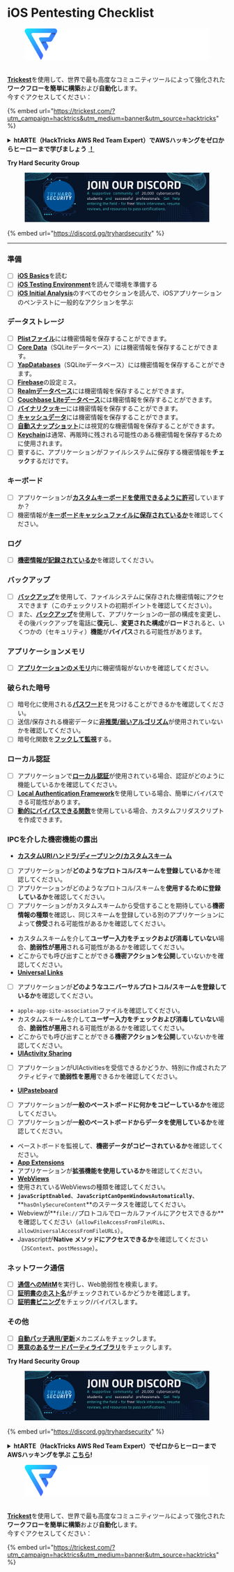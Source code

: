 # iOS Pentesting Checklist

<figure><img src="../.gitbook/assets/image (3) (1) (1) (1) (1) (1).png" alt=""><figcaption></figcaption></figure>

\
[**Trickest**](https://trickest.com/?utm\_campaign=hacktrics\&utm\_medium=banner\&utm\_source=hacktricks)を使用して、世界で最も高度なコミュニティツールによって強化された**ワークフローを簡単に構築**および**自動化**します。\
今すぐアクセスしてください：

{% embed url="https://trickest.com/?utm_campaign=hacktrics&utm_medium=banner&utm_source=hacktricks" %}

<details>

<summary><strong>htARTE（HackTricks AWS Red Team Expert）でAWSハッキングをゼロからヒーローまで学びましょう</strong> <a href="https://training.hacktricks.xyz/courses/arte"><strong>！</strong></a></summary>

HackTricksをサポートする他の方法：

* **HackTricksで企業を宣伝**したい場合や**HackTricksをPDFでダウンロード**したい場合は、[**SUBSCRIPTION PLANS**](https://github.com/sponsors/carlospolop)をチェックしてください！
* [**公式PEASS＆HackTricksグッズ**](https://peass.creator-spring.com)を入手
* [**The PEASS Family**](https://opensea.io/collection/the-peass-family)を発見し、独占的な[**NFTs**](https://opensea.io/collection/the-peass-family)コレクションを入手
* **💬 [Discordグループ](https://discord.gg/hRep4RUj7f)**または[telegramグループ](https://t.me/peass)に**参加**するか、**Twitter** 🐦 [**@carlospolopm**](https://twitter.com/hacktricks\_live)**をフォロー**してください。
* **ハッキングトリックを共有するには、PRを** [**HackTricks**](https://github.com/carlospolop/hacktricks)および[**HackTricks Cloud**](https://github.com/carlospolop/hacktricks-cloud) **githubリポジトリに提出**してください。

</details>

**Try Hard Security Group**

<figure><img src="/.gitbook/assets/telegram-cloud-document-1-5159108904864449420.jpg" alt=""><figcaption></figcaption></figure>

{% embed url="https://discord.gg/tryhardsecurity" %}

***

### 準備

* [ ] [**iOS Basics**](ios-pentesting/ios-basics.md)を読む
* [ ] [**iOS Testing Environment**](ios-pentesting/ios-testing-environment.md)を読んで環境を準備する
* [ ] [**iOS Initial Analysis**](ios-pentesting/#initial-analysis)のすべてのセクションを読んで、iOSアプリケーションのペンテストに一般的なアクションを学ぶ

### データストレージ

* [ ] [**Plistファイル**](ios-pentesting/#plist)には機密情報を保存することができます。
* [ ] [**Core Data**](ios-pentesting/#core-data)（SQLiteデータベース）には機密情報を保存することができます。
* [ ] [**YapDatabases**](ios-pentesting/#yapdatabase)（SQLiteデータベース）には機密情報を保存することができます。
* [ ] [**Firebase**](ios-pentesting/#firebase-real-time-databases)の設定ミス。
* [ ] [**Realmデータベース**](ios-pentesting/#realm-databases)には機密情報を保存することができます。
* [ ] [**Couchbase Liteデータベース**](ios-pentesting/#couchbase-lite-databases)には機密情報を保存することができます。
* [ ] [**バイナリクッキー**](ios-pentesting/#cookies)には機密情報を保存することができます。
* [ ] [**キャッシュデータ**](ios-pentesting/#cache)には機密情報を保存することができます。
* [ ] [**自動スナップショット**](ios-pentesting/#snapshots)には視覚的な機密情報を保存することができます。
* [ ] [**Keychain**](ios-pentesting/#keychain)は通常、再販時に残される可能性のある機密情報を保存するために使用されます。
* [ ] 要するに、アプリケーションがファイルシステムに保存する機密情報を**チェック**するだけです。

### キーボード

* [ ] アプリケーションが[**カスタムキーボードを使用できるように許可**](ios-pentesting/#custom-keyboards-keyboard-cache)していますか？
* [ ] 機密情報が[**キーボードキャッシュファイルに保存されているか**](ios-pentesting/#custom-keyboards-keyboard-cache)を確認してください。

### **ログ**

* [ ] [**機密情報が記録されているか**](ios-pentesting/#logs)を確認してください。

### バックアップ

* [ ] [**バックアップ**](ios-pentesting/#backups)を使用して、ファイルシステムに保存された機密情報にアクセスできます（このチェックリストの初期ポイントを確認してください）。
* [ ] また、[**バックアップ**](ios-pentesting/#backups)を使用して、アプリケーションの一部の構成を変更し、その後バックアップを電話に**復元**し、**変更された構成**が**ロード**されると、いくつかの（セキュリティ）**機能**が**バイパス**される可能性があります。

### **アプリケーションメモリ**

* [ ] [**アプリケーションのメモリ**](ios-pentesting/#testing-memory-for-sensitive-data)内に機密情報がないかを確認してください。

### **破られた暗号**

* [ ] 暗号化に使用される[**パスワード**](ios-pentesting/#broken-cryptography)を見つけることができるかを確認してください。
* [ ] 送信/保存される機密データに[**非推奨/弱いアルゴリズム**](ios-pentesting/#broken-cryptography)が使用されていないかを確認してください。
* [ ] 暗号化関数を[**フックして監視**](ios-pentesting/#broken-cryptography)する。

### **ローカル認証**

* [ ] アプリケーションで[**ローカル認証**](ios-pentesting/#local-authentication)が使用されている場合、認証がどのように機能しているかを確認してください。
* [ ] [**Local Authentication Framework**](ios-pentesting/#local-authentication-framework)を使用している場合、簡単にバイパスできる可能性があります。
* [ ] [**動的にバイパスできる関数**](ios-pentesting/#local-authentication-using-keychain)を使用している場合、カスタムフリダスクリプトを作成できます。

### IPCを介した機密機能の露出

* [**カスタムURIハンドラ/ディープリンク/カスタムスキーム**](ios-pentesting/#custom-uri-handlers-deeplinks-custom-schemes)
* [ ] アプリケーションが**どのようなプロトコル/スキームを登録しているか**を確認してください。
* [ ] アプリケーションがどのようなプロトコル/スキームを**使用するために登録しているか**を確認してください。
* [ ] アプリケーションがカスタムスキームから受信することを期待している**機密情報の種類**を確認し、同じスキームを登録している別のアプリケーションによって**傍受**される可能性があるかを確認してください。
* カスタムスキームを介して**ユーザー入力をチェックおよび消毒していない**場合、**脆弱性が悪用**される可能性があるかを確認してください。
* どこからでも呼び出すことができる**機密アクションを公開**していないかを確認してください。
* [**Universal Links**](ios-pentesting/#universal-links)
* [ ] アプリケーションが**どのようなユニバーサルプロトコル/スキームを登録しているか**を確認してください。
* `apple-app-site-association`ファイルを確認してください。
* カスタムスキームを介して**ユーザー入力をチェックおよび消毒していない**場合、**脆弱性が悪用**される可能性があるかを確認してください。
* どこからでも呼び出すことができる**機密アクションを公開**していないかを確認してください。
* [**UIActivity Sharing**](ios-pentesting/ios-uiactivity-sharing.md)
* [ ] アプリケーションがUIActivitiesを受信できるかどうか、特別に作成されたアクティビティで**脆弱性を悪用**できるかを確認してください。
* [**UIPasteboard**](ios-pentesting/ios-uipasteboard.md)
* [ ] アプリケーションが**一般のペーストボードに何かをコピーしているか**を確認してください。
* [ ] アプリケーションが**一般のペーストボードからデータを使用しているか**を確認してください。
* ペーストボードを監視して、**機密データがコピーされているか**を確認してください。
* [**App Extensions**](ios-pentesting/ios-app-extensions.md)
* アプリケーションが**拡張機能を使用しているか**を確認してください。
* [**WebViews**](ios-pentesting/ios-webviews.md)
* 使用されているWebViewsの種類を確認してください。
* **`javaScriptEnabled`**、**`JavaScriptCanOpenWindowsAutomatically`**、**`hasOnlySecureContent`**のステータスを確認してください。
* Webviewが**`file://`プロトコルでローカルファイルにアクセスできるか**を確認してください（`allowFileAccessFromFileURLs`、`allowUniversalAccessFromFileURLs`）。
* Javascriptが**Native** **メソッドにアクセスできるか**を確認してください（`JSContext`、`postMessage`）。
### ネットワーク通信

* [ ] [**通信へのMitM**](ios-pentesting/#network-communication)を実行し、Web脆弱性を検索します。
* [ ] [**証明書のホスト名**](ios-pentesting/#hostname-check)がチェックされているかどうかを確認します。
* [ ] [**証明書ピニング**](ios-pentesting/#certificate-pinning)をチェック/バイパスします。

### **その他**

* [ ] [**自動パッチ適用/更新**](ios-pentesting/#hot-patching-enforced-updateing)メカニズムをチェックします。
* [ ] [**悪意のあるサードパーティライブラリ**](ios-pentesting/#third-parties)をチェックします。

**Try Hard Security Group**

<figure><img src="/.gitbook/assets/telegram-cloud-document-1-5159108904864449420.jpg" alt=""><figcaption></figcaption></figure>

{% embed url="https://discord.gg/tryhardsecurity" %}

<details>

<summary><strong>htARTE（HackTricks AWS Red Team Expert）でゼロからヒーローまでAWSハッキングを学ぶ</strong> <a href="https://training.hacktricks.xyz/courses/arte"><strong>こちら</strong></a><strong>!</strong></summary>

HackTricksをサポートする他の方法：

* **HackTricksのPDFをダウンロード**したり、**HackTricksで企業を宣伝**したい場合は、[**SUBSCRIPTION PLANS**](https://github.com/sponsors/carlospolop)をチェックしてください！
* [**公式PEASS＆HackTricksスワッグ**](https://peass.creator-spring.com)を手に入れる
* [**The PEASS Family**](https://opensea.io/collection/the-peass-family)を発見し、独占的な[**NFT**](https://opensea.io/collection/the-peass-family)コレクションを見つける
* 💬 [**Discordグループ**](https://discord.gg/hRep4RUj7f)や[**telegramグループ**](https://t.me/peass)に**参加**したり、Twitterで**フォロー**する 🐦 [**@carlospolopm**](https://twitter.com/hacktricks_live)**.**
* **HackTricks**と[**HackTricks Cloud**](https://github.com/carlospolop/hacktricks)のGitHubリポジトリにPRを提出して、あなたのハッキングトリックを共有してください。

</details>

<figure><img src="../.gitbook/assets/image (3) (1) (1) (1) (1) (1).png" alt=""><figcaption></figcaption></figure>

\
[**Trickest**](https://trickest.com/?utm_campaign=hacktrics&utm_medium=banner&utm_source=hacktricks)を使用して、世界で最も高度なコミュニティツールによって強化された**ワークフローを簡単に構築**および**自動化**します。\
今すぐアクセスしてください：

{% embed url="https://trickest.com/?utm_campaign=hacktrics&utm_medium=banner&utm_source=hacktricks" %}
